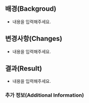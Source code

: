 ## 배경(Backgroud)

* 내용을 입력해주세요.


## 변경사항(Changes)

* 내용을 입력해주세요.


## 결과(Result)

* 내용을 입력해주세요.


### 추가 정보(Additional Information)

